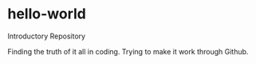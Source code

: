 # hello-world
Introductory Repository

Finding the truth of it all in coding.
Trying to make it work through Github.
